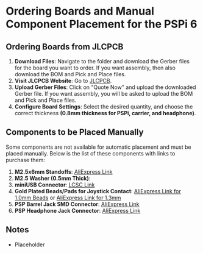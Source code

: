 # Ordering Boards and Manual Component Placement for the PSPi 6

## Ordering Boards from JLCPCB

1. **Download Files**: Navigate to the folder and download the Gerber files for the board you want to order. If you want assembly, then also download the BOM and Pick and Place files.
2. **Visit JLCPCB Website**: Go to [JLCPCB](https://jlcpcb.com/RHS).
3. **Upload Gerber Files**: Click on "Quote Now" and upload the downloaded Gerber file. If you want assembly, you will be asked to upload the BOM and Pick and Place files.
4. **Configure Board Settings**: Select the desired quantity, and choose the correct thickness **(0.8mm thickness for PSPi, carrier, and headphone)**.

## Components to be Placed Manually

Some components are not available for automatic placement and must be placed manually. Below is the list of these components with links to purchase them:

1. **M2.5x6mm Standoffs**: [AliExpress Link](https://s.click.aliexpress.com/e/_DBPcEQb)
2. **M2.5 Washer (0.5mm Thick)**:
2. **miniUSB Connector**: [LCSC Link](https://www.lcsc.com/product-detail/_Jing-Extension-of-the-Electronic-Co-_C13453.html)
3. **Gold Plated Beads/Pads for Joystick Contact**: [AliExpress Link for 1.0mm Beads](https://s.click.aliexpress.com/e/_DDhnfcj) or [AliExpress Link for 1.3mm](https://s.click.aliexpress.com/e/_DEbcF3V)
4. **PSP Barrel Jack SMD Connector**: [AliExpress Link](https://s.click.aliexpress.com/e/_DErpHYb)
5. **PSP Headphone Jack Connector**: [AliExpress Link](https://s.click.aliexpress.com/e/_DDpWHFz)

## Notes

- Placeholder
